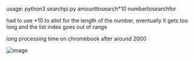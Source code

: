 usage: python3 searchpi.py amounttosearch*10 numbertosearchfor

had to use *10 to allot for the length of the number, eventually it gets too long and the list index goes out of range

long processing time on chromebook after around 2000

![image](https://github.com/777388/Searchpi/assets/96343159/34981177-ddd7-4d83-82d5-a261cc3a2e41)
